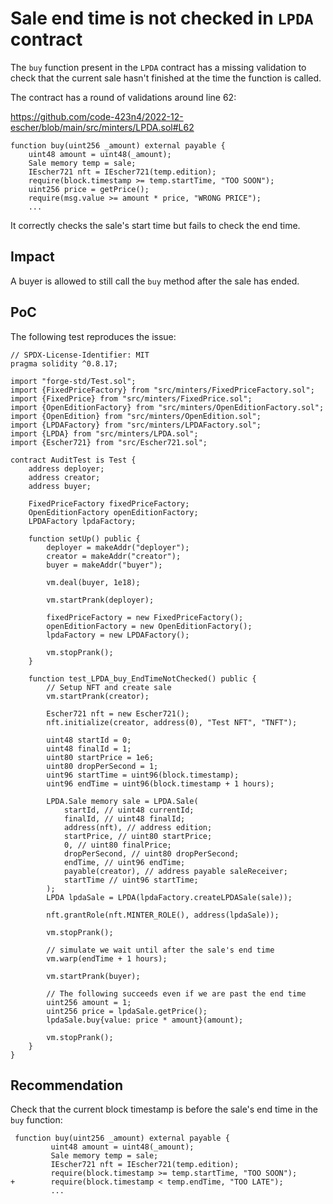 # Sale end time is not checked in `LPDA` contract

The `buy` function present in the `LPDA` contract has a missing validation to check that the current sale hasn't finished at the time the function is called.

The contract has a round of validations around line 62:

https://github.com/code-423n4/2022-12-escher/blob/main/src/minters/LPDA.sol#L62

```solidity
function buy(uint256 _amount) external payable {
    uint48 amount = uint48(_amount);
    Sale memory temp = sale;
    IEscher721 nft = IEscher721(temp.edition);
    require(block.timestamp >= temp.startTime, "TOO SOON");
    uint256 price = getPrice();
    require(msg.value >= amount * price, "WRONG PRICE");
    ...
```

It correctly checks the sale's start time but fails to check the end time.

## Impact

A buyer is allowed to still call the `buy` method after the sale has ended.

## PoC

The following test reproduces the issue:

```solidity
// SPDX-License-Identifier: MIT
pragma solidity ^0.8.17;

import "forge-std/Test.sol";
import {FixedPriceFactory} from "src/minters/FixedPriceFactory.sol";
import {FixedPrice} from "src/minters/FixedPrice.sol";
import {OpenEditionFactory} from "src/minters/OpenEditionFactory.sol";
import {OpenEdition} from "src/minters/OpenEdition.sol";
import {LPDAFactory} from "src/minters/LPDAFactory.sol";
import {LPDA} from "src/minters/LPDA.sol";
import {Escher721} from "src/Escher721.sol";

contract AuditTest is Test {
    address deployer;
    address creator;
    address buyer;

    FixedPriceFactory fixedPriceFactory;
    OpenEditionFactory openEditionFactory;
    LPDAFactory lpdaFactory;

    function setUp() public {
        deployer = makeAddr("deployer");
        creator = makeAddr("creator");
        buyer = makeAddr("buyer");

        vm.deal(buyer, 1e18);

        vm.startPrank(deployer);

        fixedPriceFactory = new FixedPriceFactory();
        openEditionFactory = new OpenEditionFactory();
        lpdaFactory = new LPDAFactory();

        vm.stopPrank();
    }
    
    function test_LPDA_buy_EndTimeNotChecked() public {
        // Setup NFT and create sale
        vm.startPrank(creator);

        Escher721 nft = new Escher721();
        nft.initialize(creator, address(0), "Test NFT", "TNFT");

        uint48 startId = 0;
        uint48 finalId = 1;
        uint80 startPrice = 1e6;
        uint80 dropPerSecond = 1;
        uint96 startTime = uint96(block.timestamp);
        uint96 endTime = uint96(block.timestamp + 1 hours);

        LPDA.Sale memory sale = LPDA.Sale(
            startId, // uint48 currentId;
            finalId, // uint48 finalId;
            address(nft), // address edition;
            startPrice, // uint80 startPrice;
            0, // uint80 finalPrice;
            dropPerSecond, // uint80 dropPerSecond;
            endTime, // uint96 endTime;
            payable(creator), // address payable saleReceiver;
            startTime // uint96 startTime;
        );
        LPDA lpdaSale = LPDA(lpdaFactory.createLPDASale(sale));

        nft.grantRole(nft.MINTER_ROLE(), address(lpdaSale));

        vm.stopPrank();

        // simulate we wait until after the sale's end time
        vm.warp(endTime + 1 hours);

        vm.startPrank(buyer);

        // The following succeeds even if we are past the end time
        uint256 amount = 1;
        uint256 price = lpdaSale.getPrice();
        lpdaSale.buy{value: price * amount}(amount);

        vm.stopPrank();
    }
}
```

## Recommendation

Check that the current block timestamp is before the sale's end time in the `buy` function:

```solidity
 function buy(uint256 _amount) external payable {
         uint48 amount = uint48(_amount);
         Sale memory temp = sale;
         IEscher721 nft = IEscher721(temp.edition);
         require(block.timestamp >= temp.startTime, "TOO SOON");
+        require(block.timestamp < temp.endTime, "TOO LATE");
         ...
```
